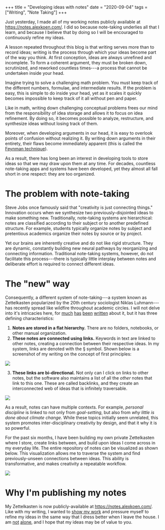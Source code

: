 +++
title = "Developing ideas with notes"
date = "2020-09-04"
tags = ["Writing", "Note Taking"]
+++

Just yesterday, I made all of my working notes publicly available at https://notes.alexkoen.com/. I did so because note-taking underlies all that I learn, and because I believe that by doing so I will be encouraged to continuously refine my ideas.

<!--more-->

A lesson repeated throughout this blog is that writing serves more than to record ideas; writing is the process through which your ideas become part of the way you think. At first conception, ideas are always unrefined and incomplete. To form a coherent argument, they must be broken down, scrutinized, and reworked countless times---a process that cannot be undertaken inside your head.

Imagine trying to solve a challenging math problem. You must keep track of the different numbers, formulae, and intermediate results. If the problem is easy, this is simple to do inside your head, yet as it scales it quickly becomes impossible to keep track of it all without pen and paper.

Like in math, writing down challenging conceptual problems frees our mind from the responsibility of idea storage and allows it to focus on idea refinement. By doing so, it becomes possible to analyze, restructure, and synthesize ideas without losing track of them. 

Moreover, when developing arguments in our head, it is easy to overlook points of confusion without realizing it. By writing down arguments in their entirety, their flaws become immediately apparent (this is called the [Feynman technique](https://fs.blog/2012/04/feynman-technique/)).

As a result, there has long been an interest in developing tools to store ideas so that we may draw upon them at any time. For decades, countless note-taking apps and systems have been developed, yet they almost all fall short in one respect: they are too organized.

# The problem with note-taking

Steve Jobs once famously said that "creativity is just connecting things." Innovation occurs when we synthesize two previously-disjointed ideas to make something new. Traditionally, note-taking systems are hierarchical: notes are classified according to their subject or to another predefined structure. For example, students typically organize notes by subject and pretentious academics organize their notes by source or by project.

Yet our brains are inherently creative and do not like rigid structure. They are dynamic, constantly building new neural pathways by reorganizing and connecting information. Traditional note-taking systems, however, do not facilitate this process---there is typically little interplay between notes and deliberate effort is required to connect different ideas. 

# The "new" way
Consequently, a different system of note-taking---a system known as Zettelkasten popularized by the 20th century sociologist Niklas Luhmann---has recently spread like wildfire throughout academic circles.  I will not delve into it's intricacies here, for [much](https://fortelabs.co/blog/how-to-take-smart-notes/) 
[has](https://tinylittlebusinesses.com/zettelkasten-method/) [been](https://www.lesswrong.com/posts/NfdHG6oHBJ8Qxc26s/the-zettelkasten-method-1) [written](https://www.amazon.com/How-Take-Smart-Notes-Nonfiction-ebook/dp/B06WVYW33Y) about it, but it has three defining characteristics:

1. **Notes are stored in a flat hierarchy.** There are no folders, notebooks, or other manual organization. 
2. **These notes are connected using links.** Keywords in text are linked to other notes, creating a connection between their respective ideas. In my system, links are denoted with the § symbol. Shown below is a screenshot of my writing on the concept of first principles:

![](/writing/img/notes-fp.png)

3. **These links are bi-directional.** Not only can I click on links to other notes, but the software also maintains a list of all the *other* notes that link to this one. These are called backlinks, and they create an interconnected web of ideas that is infinitely traversable.

![](/writing/img/notes-fp2.png)

As a result, notes can have multiple contexts. For example, *personal discipline* is linked to not only from *goal-setting*, but also from *why little is done about climate change*. While these topics initially seem unrelated, this system promotes inter-disciplinary creativity by design, and that it why it is so powerful.

For the past six months, I have been building my own private Zettelkasten where I store, create links between, and build upon ideas I come across in my everyday life. The entire repository of notes can be visualized as shown below. This visualization allows me to traverse the system and find previously-unseen connections between ideas. This ability is transformative, and makes creativity a repeatable workflow.

![](/writing/img/notes-graph.png)


# Why I'm publishing my notes

My Zettelkasten is now publicly-available at <https://notes.alexkoen.com/>. Like with my writing, I wanted to [show my work](/writing/posts/show-your-work) and pressure myself to refine my ideas in the same way that I dress better when I leave the house. I am [not](https://notes.andymatuschak.org/About_these_notes) [alone](https://braindump.jethro.dev/), and I hope that my ideas may be of value to you.
